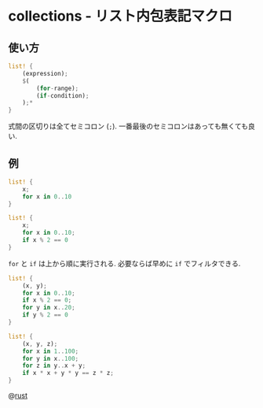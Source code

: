# collections - リスト内包表記マクロ

## 使い方

```rust
list! {
    (expression);
    $(
        (for-range);
        (if-condition);
    );*
}
```

式間の区切りは全てセミコロン (`;`).
一番最後のセミコロンはあっても無くても良い.

## 例

```rust
list! {
    x;
    for x in 0..10
}
```

```rust
list! {
    x;
    for x in 0..10;
    if x % 2 == 0
}
```

`for` と `if` は上から順に実行される.
必要ならば早めに `if` でフィルタできる.

```rust
list! {
    (x, y);
    for x in 0..10;
    if x % 2 == 0;
    for y in x..20;
    if y % 2 == 0
}
```

```rust
list! {
    (x, y, z);
    for x in 1..100;
    for y in x..100;
    for z in y..x + y;
    if x * x + y * y == z * z;
}
```

@[rust](procon-rs/src/collections/list_macro.rs)
